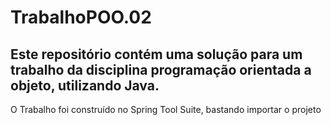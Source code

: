 # TrabalhoPOO.02
Este repositório contém uma solução para um trabalho da disciplina programação orientada a objeto, utilizando Java.
------------------------------------------------------------------------------------------------------------------------------ 
O Trabalho foi construído no Spring Tool Suite, bastando importar o projeto
